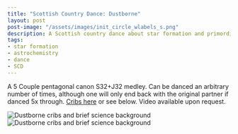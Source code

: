 ```yaml
---
title: "Scottish Country Dance: Dustborne"
layout: post
post-image: "/assets/images/init_circle_wlabels_s.png"
description: A Scottish country dance about star formation and primordial astrochemistry, written for the public outreach compontent of my Master's project. 
tags:
- star formation
- astrochemistry
- dance
- SCD
---
```


A 5 Couple pentagonal canon S32+J32 medley. Can be danced an arbitrary number of times, although one will only end back with the original partner if danced 5x through. [Cribs here](/assets/pdfs/Dustborne_Cribs.pdf) or see below. Video available upon request.

![Dustborne cribs and brief science background](/assets/images/Dustborne_Cribs.jpg)
![Dustborne cribs and brief science background](/assets/images/Dustborne_Cribs_2.png)